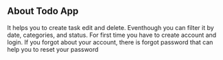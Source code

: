 
## About Todo App

It helps you to create task edit and delete. Eventhough you can filter it by date, categories, and status. For first time you have to create account and login. If you forgot about your account, there is forgot password that can help you to reset your password
